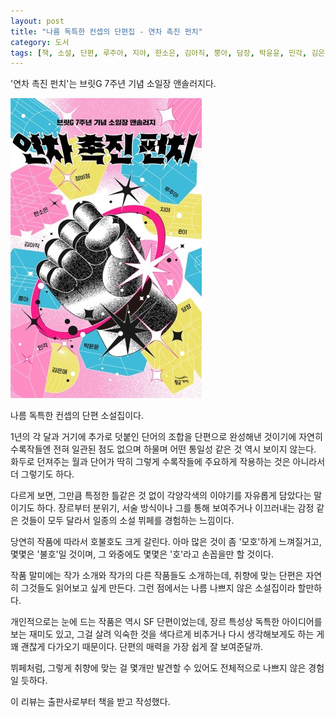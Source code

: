 ```yaml
---
layout: post
title: "나름 독특한 컨셉의 단편집 - 연차 촉진 펀치"
category: 도서
tags: [책, 소설, 단편, 루주아, 지야, 한소은, 김아직, 뿡아, 담장, 박윤윤, 민각, 김은애, 정비정, e이, 브릿G, 황금가지, 서평]
---
```


'연차 촉진 펀치'는
브릿G 7주년 기념 소일장 앤솔러지다.

![표지](/images/book/annual-leave-use-promotion-punch-book.jpg)

나름 독특한 컨셉의 단편 소설집이다.

1년의 각 달과 거기에 추가로 덧붙인 단어의 조합을 단편으로 완성해낸 것이기에
자연히 수록작들엔 전혀 일관된 점도 없으며
하물며 어떤 통일성 같은 것 역시 보이지 않는다.
화두로 던져주는 월과 단어가 딱히 그렇게 수록작들에 주요하게 작용하는 것은 아니라서 더 그렇기도 하다.

다르게 보면, 그만큼 특정한 틀같은 것 없이 각양각색의 이야기를 자유롭게 담았다는 말이기도 하다.
장르부터 분위기, 서술 방식이나 그를 통해 보여주거나 이끄러내는 감정 같은 것들이 모두 달라서
일종의 소설 뷔페를 경험하는 느낌이다.

당연히 작품에 따라서 호불호도 크게 갈린다.
아마 많은 것이 좀 '모호'하게 느껴질거고,
몇몇은 '불호'일 것이며,
그 와중에도 몇몇은 '호'라고 손꼽을만 할 것이다.

작품 말미에는 작가 소개와 작가의 다른 작품들도 소개하는데,
취향에 맞는 단편은 자연히 그것들도 읽어보고 싶게 만든다.
그런 점에서는 나름 나쁘지 않은 소설집이라 할만하다.

개인적으로는 눈에 드는 작품은 역시 SF 단편이었는데,
장르 특성상 독특한 아이디어를 보는 재미도 있고,
그걸 살려 익숙한 것을 색다르게 비추거나
다시 생각해보게도 하는 게
꽤 괜찮게 다가오기 때문이다.
단편의 매력을 가장 쉽게 잘 보여준달까.

뷔페처럼, 그렇게 취향에 맞는 걸 몇개만 발견할 수 있어도
전체적으로 나쁘지 않은 경험일 듯하다.



<div class="im im-info">
이 리뷰는 출판사로부터 책을 받고 작성했다.
</div>
